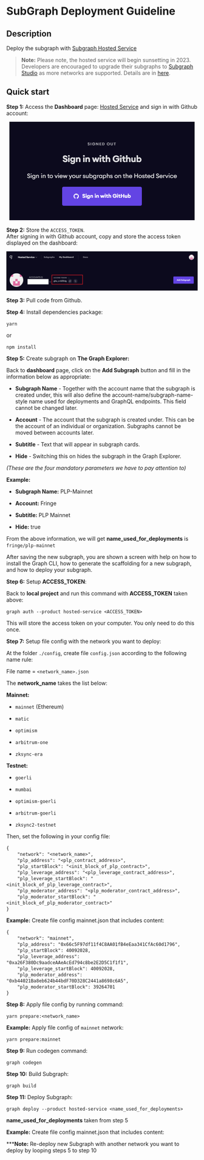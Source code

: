 # SubGraph Deployment Guideline

## Description
Deploy the subgraph with [Subgraph Hosted Service](https://thegraph.com/hosted-service/)

> **Note:**
> Please note, the hosted service will begin sunsetting in 2023. Developers are encouraged to upgrade their subgraphs to [Subgraph Studio](https://thegraph.com/studio/) as more networks are supported. Details are in [here](https://thegraph.com/blog/sunsetting-hosted-service/).

## Quick start

**Step 1:** Access the **Dashboard** page: [Hosted Service](https://thegraph.com/hosted-service/dashboard) and sign in with Github account:

<p align="center">
  <img alt="Subgraph Sign In" src="./img/sub-sign-in.png">
</p>


**Step 2:** Store the `ACCESS_TOKEN`.  
After signing in with Github account, copy and store the access token displayed on the dashboard:

<p align="center">
  <img alt="Subgraph Access Token" src="./img/sub-access-token.png">
</p>


**Step 3:** Pull code from Github.


**Step 4:** Install dependencies package:  
```
yarn
```
or 
```
npm install
```


**Step 5:** Create subgraph on **The Graph Explorer:**  

Back to **dashboard** page, click on the **Add Subgraph** button and fill in the information below as appropriate:

* **Subgraph Name** - Together with the account name that the subgraph is created under, this will also define the account-name/subgraph-name-style name used for deployments and GraphQL endpoints. This field cannot be changed later.

* **Account** - The account that the subgraph is created under. This can be the account of an individual or organization. Subgraphs cannot be moved between accounts later.

* **Subtitle** - Text that will appear in subgraph cards.

* **Hide** - Switching this on hides the subgraph in the Graph Explorer.

*(These are the four mandatory parameters we have to pay attention to)*

**Example:**

* **Subgraph Name:** PLP-Mainnet

* **Account:** Fringe

* **Subtitle:** PLP Mainnet

* **Hide:** true

From the above information, we will get **name_used_for_deployments** is `fringe/plp-mainnet`

After saving the new subgraph, you are shown a screen with help on how to install the Graph CLI, how to generate the scaffolding for a new subgraph, and how to deploy your subgraph.


**Step 6:** Setup **ACCESS_TOKEN**:

Back to **local project** and run this command with **ACCESS_TOKEN** taken above:
```
graph auth --product hosted-service <ACCESS_TOKEN>
```
This will store the access token on your computer. You only need to do this once.


**Step 7:** Setup file config with the network you want to deploy:

At the folder `./config`, create file `config.json` according to the following name rule:

File name = `<network_name>.json`

The **network_name** takes the list below:

**Mainnet:**

* `mainnet` (Ethereum)

* `matic`

* `optimism`

* `arbitrum-one`

* `zksync-era`

**Testnet:**

* `goerli`

* `mumbai`

* `optimism-goerli`

* `arbitrum-goerli`

* `zksync2-testnet`

Then, set the following in your config file:

```
{
    "network": "<network_name>",
    "plp_address": "<plp_contract_address>",
    "plp_startBlock": "<init_block_of_plp_contract>",
    "plp_leverage_address": "<plp_leverage_contract_address>",
    "plp_leverage_startBlock": "<init_block_of_plp_leverage_contract>",
    "plp_moderator_address": "<plp_moderator_contract_address>",
    "plp_moderator_startBlock": "<init_block_of_plp_moderator_contract>"
}
```

**Example:** Create file config mainnet.json that includes content:

```
{
    "network": "mainnet",
    "plp_address": "0x66c5F97df11f4C8AA01fB4eEaa341CfAc60d1796",
    "plp_startBlock": 40092028,
    "plp_leverage_address": "0xa26F380Dc9aadceAAeAcEd794c8be2E2D5C1f1f1",
    "plp_leverage_startBlock": 40092028,
    "plp_moderator_address": "0xb44021Ba8eb624b44bdF70D328C2441a8698c6A5",
    "plp_moderator_startBlock": 39264701
}
```


**Step 8:** Apply file config by running command:
```
yarn prepare:<network_name>
```

**Example:** Apply file config of `mainnet` network:
```
yarn prepare:mainnet
```

**Step 9:** Run codegen command:
```
graph codegen
```


**Step 10:** Build Subgraph:
```
graph build
```


**Step 11:** Deploy Subgraph:
```
graph deploy --product hosted-service <name_used_for_deployments>
```

**name_used_for_deployments** taken from step 5

**Example:** Create file config mainnet.json that includes content:

*****Note:** Re-deploy new Subgraph with another network you want to deploy by looping steps 5 to step 10